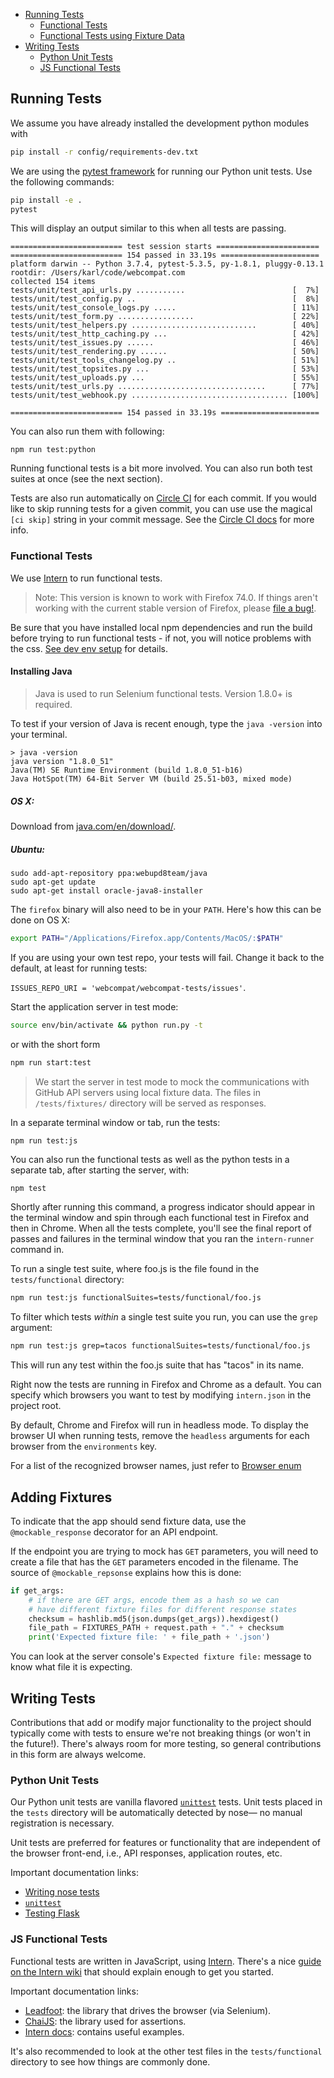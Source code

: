 * [Running Tests](#running-tests)
  * [Functional Tests](#functional-tests)
  * [Functional Tests using Fixture Data](#functional-tests-using-fixture-data)
* [Writing Tests](#writing-tests)
  * [Python Unit Tests](#python-unit-tests)
  * [JS Functional Tests](#js-functional-tests)

## Running Tests

We assume you have already installed the development python modules with

```bash
pip install -r config/requirements-dev.txt
```

We are using the [pytest framework](https://docs.pytest.org/en/latest/) for running our Python unit tests. Use the following commands:

```bash
pip install -e .
pytest
```

This will display an output similar to this when all tests are passing.

```
========================= test session starts =======================
========================= 154 passed in 33.19s ======================
platform darwin -- Python 3.7.4, pytest-5.3.5, py-1.8.1, pluggy-0.13.1
rootdir: /Users/karl/code/webcompat.com
collected 154 items
tests/unit/test_api_urls.py ...........                        [  7%]
tests/unit/test_config.py ..                                   [  8%]
tests/unit/test_console_logs.py .....                          [ 11%]
tests/unit/test_form.py .................                      [ 22%]
tests/unit/test_helpers.py ............................        [ 40%]
tests/unit/test_http_caching.py ...                            [ 42%]
tests/unit/test_issues.py ......                               [ 46%]
tests/unit/test_rendering.py ......                            [ 50%]
tests/unit/test_tools_changelog.py ..                          [ 51%]
tests/unit/test_topsites.py ...                                [ 53%]
tests/unit/test_uploads.py ...                                 [ 55%]
tests/unit/test_urls.py .................................      [ 77%]
tests/unit/test_webhook.py ................................... [100%]

========================= 154 passed in 33.19s ======================
```



You can also run them with following:

```
npm run test:python
```

Running functional tests is a bit more involved. You can also run both test suites at once (see the next section).

Tests are also run automatically on [Circle CI](https://circleci.com/gh/webcompat/webcompat.com) for each commit. If you would like to skip running tests for a given commit, you can use use the magical `[ci skip]` string in your commit message. See the [Circle CI docs](https://circleci.com/docs/2.0/skip-build/) for more info.

### Functional Tests

We use [Intern](http://theintern.io/) to run functional tests.

> Note: This version is known to work with Firefox 74.0. If things aren't working with the current stable version of Firefox, please [file a bug!](https://github.com/webcompat/webcompat.com/issues/new).

Be sure that you have installed local npm dependencies and run the build before trying to run functional tests - if not, you will notice problems with the css. [See dev env setup](https://github.com/webcompat/webcompat.com/blob/master/docs/dev-env-setup.md) for details.


#### Installing Java

> Java is used to run Selenium functional tests. Version 1.8.0+ is required.

To test if your version of Java is recent enough, type the `java -version` into your terminal.

```
> java -version
java version "1.8.0_51"
Java(TM) SE Runtime Environment (build 1.8.0_51-b16)
Java HotSpot(TM) 64-Bit Server VM (build 25.51-b03, mixed mode)
```

##### OS X:

Download from [java.com/en/download/](https://www.java.com/en/download/).

##### Ubuntu:

```
sudo add-apt-repository ppa:webupd8team/java
sudo apt-get update
sudo apt-get install oracle-java8-installer
```

The `firefox` binary will also need to be in your `PATH`. Here's how this can be done on OS X:

```bash
export PATH="/Applications/Firefox.app/Contents/MacOS/:$PATH"
```

If you are using your own test repo, your tests will fail. Change it back to the default, at least for running tests:

`ISSUES_REPO_URI = 'webcompat/webcompat-tests/issues'`.

Start the application server in test mode:

```bash
source env/bin/activate && python run.py -t
```

or with the short form

```bash
npm run start:test
```

> We start the server in test mode to mock the communications with GitHub API servers using local fixture data. The files in `/tests/fixtures/` directory will be served as responses.

In a separate terminal window or tab, run the tests:

```bash
npm run test:js
```

You can also run the functional tests as well as the python tests in a separate tab, after starting the server, with:

```
npm test
```

Shortly after running this command, a progress indicator should appear in the terminal window and spin through each functional test in Firefox and then in Chrome. When all the tests complete, you'll see the final report of passes and failures in the terminal window that you ran the `intern-runner` command in.

To run a single test suite, where foo.js is the file found in the `tests/functional` directory:

```bash
npm run test:js functionalSuites=tests/functional/foo.js
```

To filter which tests *within* a single test suite you run, you can use the `grep` argument:

```bash
npm run test:js grep=tacos functionalSuites=tests/functional/foo.js
```

This will run any test within the foo.js suite that has "tacos" in its name.

Right now the tests are running in Firefox and Chrome as a default. You can specify which browsers you want to test by modifying `intern.json` in the project root.

By default, Chrome and Firefox will run in headless mode. To display the browser UI when running tests, remove the `headless` arguments for each browser from the `environments` key.

For a list of the recognized browser names, just refer to [Browser enum](http://seleniumhq.github.io/selenium/docs/api/javascript/module/selenium-webdriver/index_exports_Browser.html)

## Adding Fixtures

To indicate that the app should send fixture data, use the `@mockable_response` decorator for an API endpoint.

If the endpoint you are trying to mock has `GET` parameters, you will need to create a file that has the `GET` parameters encoded in the filename. The source of `@mockable_repsonse` explains how this is done:

```python
if get_args:
    # if there are GET args, encode them as a hash so we can
    # have different fixture files for different response states
    checksum = hashlib.md5(json.dumps(get_args)).hexdigest()
    file_path = FIXTURES_PATH + request.path + "." + checksum
    print('Expected fixture file: ' + file_path + '.json')
```

You can look at the server console's `Expected fixture file:` message to know what file it is expecting.

## Writing Tests

Contributions that add or modify major functionality to the project should typically come with tests to ensure we're not breaking things (or won't in the future!). There's always room for more testing, so general contributions in this form are always welcome.

### Python Unit Tests

Our Python unit tests are vanilla flavored [`unittest`](https://docs.python.org/2/library/unittest.html) tests. Unit tests placed in the `tests` directory will be automatically detected by nose&mdash; no manual registration is necessary.

Unit tests are preferred for features or functionality that are independent of the browser front-end, i.e., API responses, application routes, etc.

Important documentation links:
* [Writing nose tests](https://nose.readthedocs.org/en/latest/writing_tests.html)
* [`unittest`](https://docs.python.org/2/library/unittest.html)
* [Testing Flask](http://flask.pocoo.org/docs/1.0/testing/)

### JS Functional Tests

Functional tests are written in JavaScript, using [Intern](http://theintern.io/). There's a nice [guide on the Intern wiki](https://theintern.io/docs.html#Intern/4/docs/docs%2Fwriting_tests.md/functional-tests) that should explain enough to get you started.

Important documentation links:
* [Leadfoot](https://theintern.github.io/leadfoot/): the library that drives the browser (via Selenium).
* [ChaiJS](http://chaijs.com/api/assert/): the library used for assertions.
* [Intern docs](https://theintern.io/docs.html#Intern/4/docs/README.md): contains useful examples.

It's also recommended to look at the other test files in the `tests/functional` directory to see how things are commonly done.
